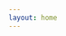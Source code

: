 ```yaml
---
layout: home
---
```


<script setup>
import Landing from './.vitepress/components/Landing.vue'
</script>

<Landing />
<Footer class="p-130"/>
